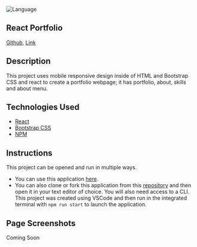 ![Language](https://img.shields.io/github/languages/top/jiji-smith/react-portfolio)
## React Portfolio
[Github](https://github.com/jiji-smith/react-portfolio),
[Link](https://jiji-smith.github.io/react-portfolio)

## Description
This project uses mobile responsive design inside of HTML and Bootstrap CSS and react to create a portfolio webpage; it has portfolio, about, skills and about menu.
## Technologies Used
- [React](https://reactjs.org/)
- [Bootstrap CSS](https://getbootstrap.com/docs/3.4/css/)
- [NPM](https://www.npmjs.com/)

## Instructions
This project can be opened and run in multiple ways.
- You can use this application [here](https://jiji-smith.github.io/react-portfolio).
- You can also clone or fork this application from this [repository](https://github.com/jiji-smith/react-portfolio) and then open it in your text editor of choice. You will also need access to a CLI. This project was created using VSCode and then run in the integrated terminal with ```npm run start``` to launch the application.

## Page Screenshots
Coming Soon
<!-- Home/Login Page
![ScreenShot_Home](./client/src/assets/images/ScreenShot_Home.png)
User Authentication with Auth0
![ScreenShot_UserAuth](./client/src/assets/images/ScreenShot_UserAuth.png)
Dashboard/User Profile Page
![ScreenShot_Dashboard](./client/src/assets/images/ScreenShot_Dashboard.png)
Stock Search Feature
![ScreenShot_StockSearch](./client/src/assets/images/ScreenShot_StockSearch.png)
Stock Graph Feature
![ScreenShot_StockGraph](./client/src/assets/images/ScreenShot_StockGraph.png)
Any and all collaboration is welcome so if you have any suggestions or thoughts for new features, please send me an email at jihyunjung0219@gmail.com.![image](https://user-images.githubusercontent.com/66854625/109592857-9c124d80-7ad5-11eb-9c49-70f293f42ba0.png)
!-->


